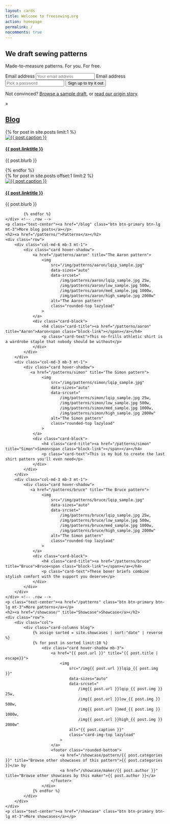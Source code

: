 ```yaml
---
layout: cards
title: Welcome to freesewing.org
action: homepage
permalink: /
nocomments: true
---
```

<div class="cover-wrap landing visitor-only">
<div id="landing">
    <h2>We draft sewing patterns</h2>
    <p class="lead" >Made-to-measure patterns. For you. For free.</p>
        <form id="signup-landing" class="m600 form-inline mt-4">
            <label class="sr-only" for="signup-email">Email address</label>
            <input class="form-control mb-2 mr-sm-2 mb-sm-0" id="signup-email" name="signup-email" placeholder="Your email address" required="" type="email">
            <label class="sr-only" for="signup-password">Email address</label>
            <input class="form-control mb-2 mr-sm-2 mb-sm-0" id="signup-password" name="signup-password" placeholder="Pick a password" required="" type="password">
            <button id="signup-submit" type="submit" class="btn btn-outline-white form-control">Sign up to try it out</button>
        </form>
        <p class="mt-4">Not convinced? <a href="/drafts/rhtum">Browse a sample draft</a>, or <a href="/about/">read our origin story</a>.</p>
</div>
<div class="cover-bottom">
    <p id="raquo">&raquo;</p>
</div>
</div>

<div class="container">
    <h2><a href="/blog/" title="Blog">Blog</a></h2>
    <div class="row">
        <div class="col-md-6 mb-3 mt-1">
            {% for post in site.posts limit:1 %}
                <div class="card hover-shadow">
                    <a href="{{ post.url }}" title="{{ post.linktitle }}">
                        <img 
                            src="/img{{ post.url }}lqip_{{ post.img }}" 
                            data-sizes="auto"
                            data-srcset="
                                /img{{ post.url }}lqip_{{ post.img }} 25w,
                                /img{{ post.url }}low_{{ post.img }} 500w,
                                /img{{ post.url }}med_{{ post.img }} 1000w,
                                /img{{ post.url }}high_{{ post.img }} 2000w"
                            alt="{{ post.caption }}" 
                            class="rounded-top lazyload"
                        >
                    </a>
                    <div class="card-block">
                        <h4 class="card-title"><a href="{{ post.url }}" title="{{ post.title | escape }}">{{ post.linktitle }}<span class="block-link"></span></a></h4>
                        <p class="card-text">{{ post.blurb }} </p>
                    </div>
                </div>
            {% endfor %} 
        </div>
            {% for post in site.posts offset:1 limit:2 %}
        <div class="col-md-3 mb-3 mt-1">
                <div class="card hover-shadow">
                    <a href="{{ post.url }}" title="{{ post.linktitle }}">
                        <img 
                            src="/img{{ post.url }}lqip_{{ post.img }}" 
                            data-sizes="auto"
                            data-srcset="
                                /img{{ post.url }}lqip_{{ post.img }} 25w,
                                /img{{ post.url }}low_{{ post.img }} 500w,
                                /img{{ post.url }}med_{{ post.img }} 1000w,
                                /img{{ post.url }}high_{{ post.img }} 2000w"
                            alt="{{ post.caption }}" 
                            class="rounded-top lazyload"
                        >
                    </a>
                    <div class="card-block">
                        <h4 class="card-title"><a href="{{ post.url }}" title="{{ post.title | escape }}">{{ post.linktitle }}<span class="block-link"></span></a></h4>
                        <p class="card-text only-on-small">{{ post.blurb }} </p>
                    </div>
                </div>
        </div>

            {% endfor %}
    </div> <!-- .row -->
    <p class="text-center"><a href="/blog" class="btn btn-primary btn-lg mt-3">More blog posts</a></p>
    <h2><a href="/patterns/">Patterns</a></h2>
    <div class="row">
        <div class="col-md-6 mb-3 mt-1">
            <div class="card hover-shadow">
                <a href="/patterns/aaron" title="The Aaron pattern">
                    <img 
                        src="/img/patterns/aaron/lqip_sample.jpg" 
                        data-sizes="auto"
                        data-srcset="
                            /img/patterns/aaron/lqip_sample.jpg 25w,
                            /img/patterns/aaron/low_sample.jpg 500w,
                            /img/patterns/aaron/med_sample.jpg 1000w,
                            /img/patterns/aaron/high_sample.jpg 2000w"
                        alt="The Aaron pattern" 
                        class="rounded-top lazyload"
                    >
                </a>
                <div class="card-block">
                    <h4 class="card-title"><a href="/patterns/aaron" title="Aaron">Aaron<span class="block-link"></span></a></h4>
                    <p class="card-text">This no-frills athletic shirt is a wardrobe staple that nobody should be without</p>
                </div>
            </div>
        </div>
        <div class="col-md-3 mb-3 mt-1">
            <div class="card hover-shadow">
               <a href="/patterns/simon" title="The Simon pattern">
                    <img 
                        src="/img/patterns/simon/lqip_sample.jpg" 
                        data-sizes="auto"
                        data-srcset="
                            /img/patterns/simon/lqip_sample.jpg 25w,
                            /img/patterns/simon/low_sample.jpg 500w,
                            /img/patterns/simon/med_sample.jpg 1000w,
                            /img/patterns/simon/high_sample.jpg 2000w"
                        alt="The Simon pattern" 
                        class="rounded-top lazyload"
                    >
                </a>
                <div class="card-block">
                    <h4 class="card-title"><a href="/patterns/simon" title="Simon">Simon<span class="block-link"></span></a></h4>
                    <p class="card-text">This is my bid to create the last shirt pattern you'll even need</p>
                </div>
            </div>
        </div>
        <div class="col-md-3 mb-3 mt-1">
            <div class="card hover-shadow">
               <a href="/patterns/bruce" title="The Bruce pattern">
                    <img 
                        src="/img/patterns/bruce/lqip_sample.jpg" 
                        data-sizes="auto"
                        data-srcset="
                            /img/patterns/bruce/lqip_sample.jpg 25w,
                            /img/patterns/bruce/low_sample.jpg 500w,
                            /img/patterns/bruce/med_sample.jpg 1000w,
                            /img/patterns/bruce/high_sample.jpg 2000w"
                        alt="The Simon pattern" 
                        class="rounded-top lazyload"
                    >
                </a>
                <div class="card-block">
                    <h4 class="card-title"><a href="/patterns/bruce" title="Bruce">Bruce<span class="block-link"></span></a></h4>
                    <p class="card-text">These boxer briefs combine stylish comfort with the support you deserve</p>
                </div>
            </div>
        </div>
    </div> <!-- .row -->
    <p class="text-center"><a href="/patterns" class="btn btn-primary btn-lg mt-3">More patterns</a></p>
    <h2><a href="/showcase/" title="Showcase">Showcase</a></h2>
    <div class="row">
        <div class="col">
            <div class="card-columns blog">
                {% assign sorted = site.showcases | sort:"date" | reverse %}
                {% for post in sorted limit:10 %}
                    <div class="card hover-shadow mb-3">
                        <a href="{{ post.url }}" title="{{ post.title | escape}}">
                            <img 
                                src="/img{{ post.url }}lqip_{{ post.img }}" 
                                data-sizes="auto"
                                data-srcset="
                                    /img{{ post.url }}lqip_{{ post.img }} 25w,
                                    /img{{ post.url }}low_{{ post.img }} 500w,
                                    /img{{ post.url }}med_{{ post.img }} 1000w,
                                    /img{{ post.url }}high_{{ post.img }} 2000w"
                                alt="{{ post.caption }}" 
                                class="card-img-top lazyload"
                            >
                        </a>
                        <footer class="rounded-bottom">
                            <a href="/showcase/pattern/{{ post.categories }}" title="Browse other showcases of this pattern">{{ post.categories }}</a> by 
                            <a href="/showcase/maker/{{ post.author }}" title="Browse other showcases by this maker">{{ post.author }}</a>
                        </footer>
                    </div>
                {% endfor %}
            </div>
        </div>
    </div>
    <p class="text-center"><a href="/showcase" class="btn btn-primary btn-lg mt-3">More showcases</a></p>
</div> <!-- .container -->

